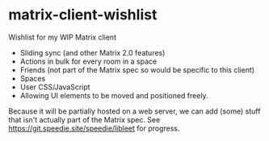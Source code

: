 # matrix-client-wishlist
Wishlist for my WIP Matrix client

- Sliding sync (and other Matrix 2.0 features)
- Actions in bulk for every room in a space
- Friends (not part of the Matrix spec so would be specific to this client)
- Spaces
- User CSS/JavaScript
- Allowing UI elements to be moved and positioned freely.

Because it will be partially hosted on a web server, we can add (some) stuff that isn't actually part of the Matrix spec.
See https://git.speedie.site/speedie/libleet for progress.
